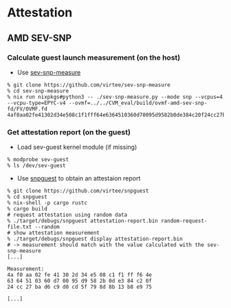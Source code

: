 # Attestation

## AMD SEV-SNP
### Calculate guest launch measurement (on the host)
- Use [sev-snp-measure](https://github.com/virtee/sev-snp-measure)
```
% git clone https://github.com/virtee/sev-snp-measure
% cd sev-snp-measure
% nix run nixpkgs#python3 -- ./sev-snp-measure.py --mode snp --vcpus=4 --vcpu-type=EPYC-v4 --ovmf=../../CVM_eval/build/ovmf-amd-sev-snp-fd/FV/OVMF.fd
4af0aa02fe41302d34e508c1f1fff64e6364510360d70095d9582b0de384c20f24cc27bad6c9d0cd5f798d8b13b8e975
```

### Get attestation report (on the guest)
- Load sev-guest kernel module (if missing)
```
% modprobe sev-guest
% ls /dev/sev-guest
```
- Use [snpguest](https://github.com/virtee/snpguest) to obtain an attestaion report
```
% git clone https://github.com/virtee/snpguest
% cd snpguest
% nix-shell -p cargo rustc
% cargo build
# request attestation using random data
% ./target/debugs/snpguest attestation-report.bin random-request-file.txt --random
# show attestation measurement
% ./target/debugs/snpguest display attestation-report.bin
# -> measurement should match with the value calculated with the sev-snp-measure
[...]

Measurement:
4a f0 aa 02 fe 41 30 2d 34 e5 08 c1 f1 ff f6 4e
63 64 51 03 60 d7 00 95 d9 58 2b 0d e3 84 c2 0f
24 cc 27 ba d6 c9 d0 cd 5f 79 8d 8b 13 b8 e9 75

[...]
```

